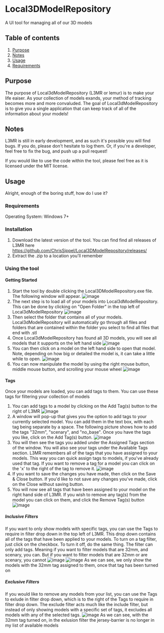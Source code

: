 # Local3DModelRepository
A UI tool for managing all of our 3D models

## Table of contents
1. [Purpose](#Purpose)
2. [Notes](#Notes)
3. [Usage](#Usage)
  1. [Requirements](#Requirements)

## Purpose
The purpose of Local3dModelRepository (L3MR or lemur) is to make your life eaiser. As your collection of models exands, your method of tracking becomes more and more convaluded. The goal of Local3dModelRepository is to give you a single application that can keep track of all of the information about your models!

## Notes
L3MR is still in early development, and as such it's possible you will find bugs. If you do, please don't hesitate to log them. Or, if you're a developer, feel free to fix the bug, and push up a pull request!

If you would like to use the code within the tool, please feel free as it is licensed under the MIT license.

## Usage
Alright, enough of the boring stuff, how do I use it?

### Requirements
Operating System: Windows 7+

### Installation
1. Download the latest version of the tool. You can find find all releases of L3MR here <https://github.com/ChrisSippel/Local3DModelRepository/releases/>
2. Extract the .zip to a location you'll remember

### Using the tool
#### Getting Started
1. Start the tool by double clicking the Local3DModelRepository.exe file. The following window will appear.
![image](https://user-images.githubusercontent.com/6963296/117552417-1d77e600-b019-11eb-8dab-f8f25825ec1a.png)
2. The next step is to load all of your models into Local3dModelRepository. This can be done by clicking on "Open Folder" in the top left of Local3dModelRepository
![image](https://user-images.githubusercontent.com/6963296/117552453-616aeb00-b019-11eb-8f55-b2c9002bd7fb.png)
3. Then select the folder that contains all of your models. Local3dModelRepository will automatically go through all files and folders that are contained within the folder you select to find all files that end with .stl
4. Once Local3dModelRepository has found all 3D models, you will see all models that it supports on the left hand side
![image](https://user-images.githubusercontent.com/6963296/117552583-53699a00-b01a-11eb-908f-8a2db2545eef.png)
5. You can then click on a model on the left hand side to open that model. Note, depending on how big or detailed the model is, it can take a little while to open.
![image](https://user-images.githubusercontent.com/6963296/117552596-6b411e00-b01a-11eb-8a99-7239441e0f8a.png)
6. You can now manipulate the model by using the right mouse button, middle mouse button, and scrolling your mouse wheel
![image](https://user-images.githubusercontent.com/6963296/117552632-a17e9d80-b01a-11eb-94e7-95102a9596ec.png)

#### Tags
Once your models are loaded, you can add tags to them. You can use these tags for filtering your collection of models

1. You can add tags to a model by clicking on the Add Tag(s) button to the right of L3MR
![image](https://user-images.githubusercontent.com/6963296/117552725-397c8700-b01b-11eb-89a9-3c7614d3b6bb.png)
2. A window will pop-up that gives you the option to add tags to your currently selected model. You can add them in the text box, with each tag being separate by a space. The following picture shows how to add the tags "32mm", "scenary", and "no_base". Once you have the tags you like, click on the Add Tag(s) button.
![image](https://user-images.githubusercontent.com/6963296/117552770-6df04300-b01b-11eb-8598-a08cd5356d91.png)
3. You will then see the tags you added under the Assigned Tags section of the window. You will also see your tags under the Available Tags section. L3MR remembers all of the tags that you have assigned to your models. This way you can quick assign tags to models, if you've already used that tag. If you want to remove a tag for a model you can click on the 'x' to the right of the tag to remove it.
![image](https://user-images.githubusercontent.com/6963296/117552896-24ecbe80-b01c-11eb-9457-3d1f43cc563f.png)
4. If you want to save the changes you have made, then click on the Save & Close button. If you'd like to not save any changes you've made, click on the Close without saving button.
5. You will now see all tags that have been assigned to your model on the right hand side of L3MR. If you wish to remove any tag(s) from the model you can click on them, and click the Remove Tag(s) button
![image](https://user-images.githubusercontent.com/6963296/117552993-dd1a6700-b01c-11eb-9488-77e494939c49.png)

##### Inclusive Filters
If you want to only show models with specific tags, you can use the Tags to require in filter drop down in the top left of L3MR. This drop down contains all of the tags that have been applied to your models. To turn on a tag filter, just click on the checkbox. To turn it off, do the same thing. The filter can only add tags. Meaning if you want to filter models that are 32mm, and scenary, you can. But if you want to filter models that are 32mm or are scenary, you cannot
![image](https://user-images.githubusercontent.com/6963296/117553109-81041280-b01d-11eb-8e19-72a47f5955d4.png)
![image](https://user-images.githubusercontent.com/6963296/117553123-a002a480-b01d-11eb-9fc7-2a9f98867212.png)
As we can see, we only show the models with the 32mm tag assigned to them, once that tag has been turned on

##### Exclusive Filters
If you would like to remove any models from your list, you can use the Tags to exlude in filter drop down, which is to the right of the Tags to require in filter drop down. The exclude filter acts much like the include filter, but instead of only showing models with a specific set of tags, it excludes all models with any of the selected tags.
![image](https://user-images.githubusercontent.com/6963296/117553230-4353b980-b01e-11eb-8f07-e255032ab393.png)
As we can see, with the 32mm tag turned on, in the exlusion filter the jersey-barrier is no longer in my list of available models
